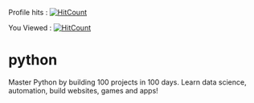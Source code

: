   Profile hits : [![HitCount](https://hits.dwyl.com/PrithveshPSR/python.svg?style=flat-square)](http://hits.dwyl.com/PrithveshPSR/python)

  You Viewed : [![HitCount](https://hits.dwyl.com/PrithveshPSR/python.svg?style=flat-square&show=unique)](http://hits.dwyl.com/PrithveshPSR/python)
  
# python
Master Python by building 100 projects in 100 days. Learn data science, automation, build websites, games and apps!
